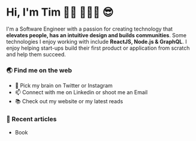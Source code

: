 # Hi, I'm Tim 👨🏻‍ 👨🏻‍💻 😎
<p> I'm a Software Engineer with a passion for creating technology that <strong>elevates people, has an intuitive design and builds communities</strong>. 
Some technologies I enjoy working with include <strong>ReactJS, Node.js & GraphQL</strong>. 
I enjoy helping start-ups build their first product or application from scratch and help them succeed. </p>

### 🌏 Find me on the web 
- 🧠 Pick my brain on Twitter or Instagram
- 📫 Connect with me on Linkedin or shoot me an Email
- 📚 Check out my website or my latest reads

### 🌱 Recent articles 
- Book
